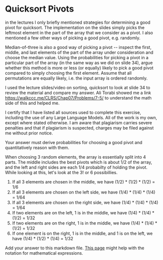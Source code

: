 # Quicksort Pivots

in the lectures I only briefly mentioned strategies for determining a good pivot
for quicksort. The implementation on the slides simply picks the leftmost
element in the part of the array that we consider as a pivot. I also mentioned a
few other ways of picking a good pivot, e.g. randomly.

Median-of-three is also a good way of picking a pivot -- inspect the first,
middle, and last elements of the part of the array under consideration and
choose the median value. Using the probabilities for picking a pivot in a
particular part of the array (in the same way as we did on slide 34), argue
whether this method is more or less (or equally) likely to pick a good pivot
compared to simply choosing the first element. Assume that all permutations are
equally likely, i.e. the input array is ordered randomly.

I used the lecture slides/video on sorting, quicksort to look at slide 34 to review the material and compare my answer. Ali Torabi showed me a link https://walkccc.me/CLRS/Chap07/Problems/7-5/ to understand the math side of this and helped me. 

I certify that I have listed all sources used to complete this exercise, including the use of any Large Language Models. All of the work is my own, except where stated otherwise. I am aware that plagiarism carries severe penalties and that if plagiarism is suspected, charges may be filed against me without prior notice.

Your answer must derive probabilities for choosing a good pivot and
quantitatively reason with them.

When choosing 3 random elements, the array is essentially split into 4 parts. The middle includes the best pivots which is about 1/2 of the array, and the left and right sides are each 1/4 probabilty of holding the pivot. While looking at this, let's look at the 3! or 6 possibillies.
1. If all 3 elements are chosen in the middle, we have (1/2) * (1/2) * (1/2) = 1/6
2. If all 3 elements are chosen on the left side, we have (1/4) * (1/4) * (1/4) = 1/64
3. If all 3 elements are chosen on the right side, we have (1/4) * (1/4) * (1/4) = 1/64
4. If two elements are on the left, 1 is in the middle, we have (1/4) * (1/4) * (1/2) = 1/32
5. If two elements are on the right, 1 is in the middle, we have (1/4) * (1/4) * (1/2) = 1/32
6. If one element is on the right, 1 is in the middle, and 1 is on the left, we have (1/4) * (1/2) * (1/4) = 1/32

Add your answer to this markdown file. [This
page](https://docs.github.com/en/get-started/writing-on-github/working-with-advanced-formatting/writing-mathematical-expressions)
might help with the notation for mathematical expressions.
